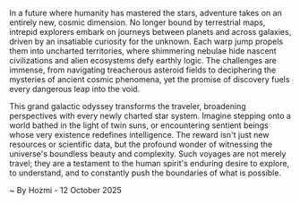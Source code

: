 
In a future where humanity has mastered the stars, adventure takes on an entirely new, cosmic dimension. No longer bound by terrestrial maps, intrepid explorers embark on journeys between planets and across galaxies, driven by an insatiable curiosity for the unknown. Each warp jump propels them into uncharted territories, where shimmering nebulae hide nascent civilizations and alien ecosystems defy earthly logic. The challenges are immense, from navigating treacherous asteroid fields to deciphering the mysteries of ancient cosmic phenomena, yet the promise of discovery fuels every dangerous leap into the void.

This grand galactic odyssey transforms the traveler, broadening perspectives with every newly charted star system. Imagine stepping onto a world bathed in the light of twin suns, or encountering sentient beings whose very existence redefines intelligence. The reward isn't just new resources or scientific data, but the profound wonder of witnessing the universe's boundless beauty and complexity. Such voyages are not merely travel; they are a testament to the human spirit's enduring desire to explore, to understand, and to constantly push the boundaries of what is possible.

~ By Hozmi - 12 October 2025
